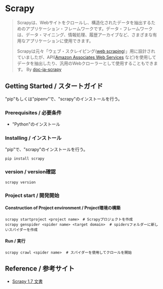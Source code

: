 # Scrapy

>  Scrapyは、Webサイトをクロールし、構造化されたデータを抽出するためのアプリケーション・フレームワークです。データ・フレームワークは、データ・マイニング、情報処理、履歴アーカイブなど、さまざまな有用なアプリケーションに使用できます。
>
>  Scrapyは元々「ウェブ・スクレイピング([web scraping](https://en.wikipedia.org/wiki/Web_scraping))」用に設計されていましたが、API([Amazon Associates Web Services](https://affiliate-program.amazon.com/gp/advertising/api/detail/main.html) など)を使用してデータを抽出したり、汎用のWebクローラーとして使用することもできます。  By [doc-ja-scrapy](https://doc-ja-scrapy.readthedocs.io/ja/latest/intro/overview.html)

## Getting Started / スタートガイド

"pip"もしくは"pipenv"で、"scrapy"のインストールを行う。

### Prerequisites / 必要条件

- "Python"のインストール

### Installing / インストール

"pip"で、"scrapy"のインストールを行う。

```
pip install scrapy
```

### version / version確認

```
scrapy version
```

### Project start / 開発開始

#### Construction of Project environment / Project環境の構築

```
scrapy startproject <project name>　# Scrapyプロジェクトを作成
scrapy genspider <spider name> <target domain>	# spidersフォルダーに新しいスパイダーを作成
```

#### Run / 実行

```
scrapy crawl <spider name>	# スパイダーを使用してクロールを開始
```



## Reference / 参考サイト

- [Scrapy 1.7 文書](https://doc-ja-scrapy.readthedocs.io/ja/latest/topics/commands.html#std:command-crawl)

